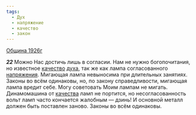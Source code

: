 ```yaml
---
tags:
  - Дух
  - напряжение
  - качество
  - закон
---
```


[Община 1926г](https://127.0.0.1:4002/agni/1926)

___22___
Можно Нас достичь лишь в согласии. Нам не нужно богопочитания, но известное [качество](../../../tags/#качество) [духа](../../../tags/#Дух), так же как лампа согласованного [напряжения](../../../tags/#напряжение). Мигающая лампа невыносима при длительных занятиях. Законы во всём одинаковы, но, по закону справедливости, мигающая лампа вредит себе. Могу советовать Моим лампам не мигать. Динамомашина от [качества](../../../tags/#качество) ламп не портится, но несогласованность вольт ламп часто кончается жалобным — дзинь! И основной металл должен быть поставлен заново. Законы во всём одинаковы.   

